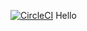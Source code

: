 [![CircleCI](https://circleci.com/gh/arturkasperek/impost/tree/master.svg?style=svg)](https://circleci.com/gh/arturkasperek/impost/tree/master)
Hello
